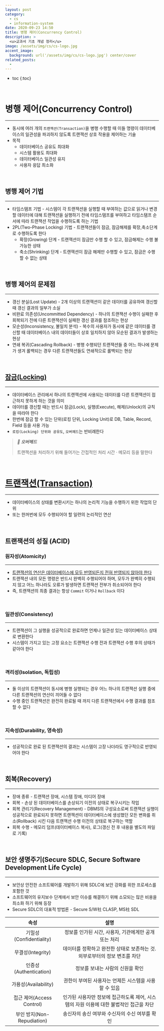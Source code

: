 ```yaml
---
layout: post
category:
  - cs
  - information-system
date: 2020-09-23 14:50
title: 병행 제어(Concurrency Control)
description: >
  <u>교과서 기초 개념 정리</u>  
image: /assets/img/cs/cs-logo.jpg
accent_image:
  background: url('/assets/img/cs/cs-logo.jpg') center/cover
related_posts:
  - 
---
```


* toc
{:toc}

&nbsp;  

# 병행 제어(Concurrency Control)

---

- 동시에 여러 개의 `트랜잭션(Transaction)`을 병행 수행할 때 이들 명령이 데이터베이스의 일관성을 파괴하지 않도록 트랜잭션 상호 작용을 제어하는 기술
- 목적 
  - 데이터베이스 공유도 최대화 
  - 시스템 활용도 최대화 
  - 데이터베이스 일관성 유지
  - 사용자 응답 최소화

&nbsp;  

## 병행 제어 기법

---

- 타임스탬프 기법 - 시스템이 각 트랜잭션을 실행할 때 부여하는 값으로 읽거나 변경할 데이터에 대해 트랜잭션을 실행하기 전에 타임스탬프를 부여하고 타임스탬프 순서에 따라 트랜잭션 작업을 수행하도록 하는 기법
- 2PL(Two-Phase Locking) 기법 - 트랜잭션들이 잠금, 잠금해제를 확장,축소단계로 수행하도록 한다
  - 확장(Growing) 단계 - 트랜잭션이 잠금만 수행 할 수 있고, 잠금해제는 수행 불가능한 상태
  - 축소(Shrinking) 단계 - 트랜잭션이 잠금 해제만 수행할 수 있고, 잠금은 수행할 수 없는 상태

&nbsp;  

## 병행 제어의 문제점

---

- 갱신 분실(Lost Update) - 2개 이상의 트랜잭션이 같은 데이터를 공유하여 갱신할 때 갱신 결과의 일부가 소실
- 비완료 의존성(Uncommitted Dependency) - 하나의 트랜잭션 수행이 실패한 후 회복되기 전에 다른 트랜잭션이 실패한 갱신 결과를 참조하는 현상
- 모순성(Inconsistency, 불일치 분석) - 복수의 사용자가 동시에 같은 데이터를 갱신할 때 데이터베이스 내의 데이터들이 상호 일치하지 않아 모순된 결과가 발생하는 현상
- 연쇄 복귀(Cascading Rollback) - 병행 수행되던 트랜잭션들 중 어느 하나에 문제가 생겨 롤백되는 경우 다른 트랜잭션들도 연쇄적으로 롤백되는 현상

&nbsp;  

## <u>잠금(Locking)</u>

---

- 데이터베이스 관리에서 하나의 트랜잭션에 사용되는 데이터를 다른 트랜잭션이 접근하지 못하게 하는 것을 의미
- 데이터를 갱신할 때는 반드시 잠금(Lock), 실행(Execute), 해제(Unlock)의 규칙을 따라야 한다
- 한번에 잠금 할 수 있는 단위(로킹 단위, Locking Unit)로 DB, Table, Record, Field 등을 사용 가능
- `로킹(Locking) 단위와 공유도`, `오버헤드`는 반비례한다

> ***📜 오버헤드***   
>   
> 트랜잭션을 처리하기 위해 들어가는 간접적인 처리 시간 · 메모리 등을 말한다

&nbsp;  

# <u>트랜잭션(Transaction)</u>

---

- 데이터베이스의 상태를 변환시키는 하나의 논리적 기능을 수행하기 위한 작업의 단위
- 또는 한꺼번에 모두 수행되어야 할 일련의 논리적인 연산

&nbsp;  

## 트랜잭션의 성질 (ACID)

### 원자성(Atomicity)

---

- <u>트랜잭션의 연산은 데이터베이스에 모두 반영되든지 전혀 반영되지 않아야 한다</u>
- 트랜잭션 내의 모든 명령은 반드시 완벽히 수행되어야 하며, 모두가 완벽히 수행되지 않고 어느 하나라도 오류가 발생하면 트랜잭션 전부가 취소되어야 한다
- 즉, 트랜잭션의 최종 결과는 항상 `Commit` 이거나 `Rollback` 이다

&nbsp;  

### 일관성(Consistency)

---

- 트랜잭션이 그 실행을 성공적으로 완료하면 언제나 일관성 있는 데이터베이스 상태로 변환한다
- 시스템이 가지고 있는 고정 요소는 트랜잭션 수행 전과 트랜잭션 수행 후의 상태가 같아야 한다

&nbsp;  

### 격리성(Isolation, 독립성)

---

- 둘 이상의 트랜잭션이 동시에 병행 실행되는 경우 어느 하나의 트랜잭션 실행 중에 다른 트랜잭션의 연산이 끼어들 수 없다
- 수행 중인 트랜잭션은 완전히 완료될 때 까지 다른 트랜잭션에서 수행 결과를 참조할 수 없다

&nbsp;  

### 지속성(Durability, 영속성)

---

- 성공적으로 완료 된 트랜잭션의 결과는 시스템이 고장 나더라도 영구적으로 반영되어야 한다

&nbsp;  

## 회복(Recovery)

---

- 장애 종류 - 트랜잭션 장애, 시스템 장애, 미디어 장애
- 회복 - 손상 된 데이터베이스를 손상되기 이전의 상태로 복구시키는 작업
- 회복 관리기(Recovery Management) - DBMS의 구성요소로써 트랜잭션 실행이 성공적으로 완료되지 못하면 트랜잭션이 데이터베이스에 생성했던 모든 변화를 취소(Rollback) 시킨 다음 트랜잭션 수행 이전의 상태로 복구하는 역할
- 회복 수행 - 메모리 덤프(데이터베이스 복사), 로그(갱신 전 후 내용을 별도의 파일로 기록)

&nbsp;  

## 보안 생명주기(Secure SDLC, Secure Software Development Life Cycle)

---

- 보안상 안전한 소프트웨어를 개발하기 위해 SDLC에 보안 강화를 위한 프로세스를 포함한 것
- 소프트웨어의 유지보수 단계에서 보안 이슈를 해결하기 위해 소모되는 많은 비용을 최소화 하기 위해 등장
- Secure SDLC의 대표적 방법론 - Secure S/W社 CLASP, MS社 SDL

|속성|설명|
|:---:|:---:|
|기밀성(Confidentiality)|정보를 인가된 시간, 사용자, 기관에게만 공개 또는 처리|
|무결성(Integrity)|데이터를 정확하고 완전한 상태로 보존하는 것. 외부로부터의 정보 변조를 차단|
|인증성(Authentication)|정보를 보내는 사람의 신원을 확인|
|가용성(Availability)|권한이 부여된 사용자는 언제든 시스템을 사용 할 수 있음|
|접근 제어(Access Control)|인가된 사용자만 정보에 접근하도록 제어, 시스템의 자원 이용에 대한 불법적인 접근을 차단|
|부인 방지(Non-Repudiation)|송신자의 송신 여부와 수신자의 수신 여부를 확인|

&nbsp;  